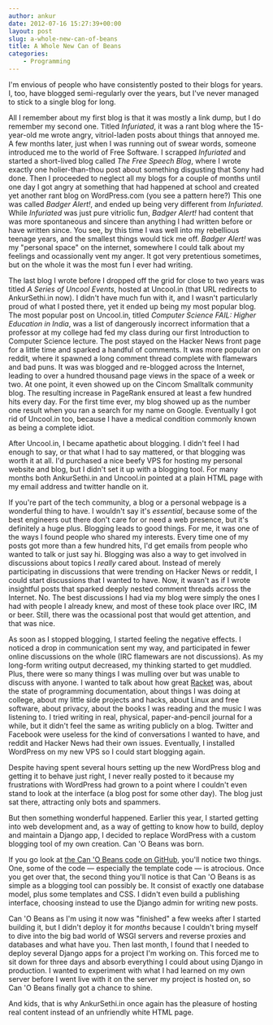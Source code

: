 ```yaml
---
author: ankur
date: 2012-07-16 15:27:39+00:00
layout: post
slug: a-whole-new-can-of-beans
title: A Whole New Can of Beans
categories:
    - Programming
---
```


I'm envious of people who have consistently posted to their blogs for years. I, too, have blogged semi-regularly over the years, but I've never managed to stick to a single blog for long.

All I remember about my first blog is that it was mostly a link dump, but I do remember my second one. Titled _Infuriated_, it was a rant blog where the 15-year-old me wrote angry, vitriol-laden posts about things that annoyed me. A few months later, just when I was running out of swear words, someone introduced me to the world of Free Software. I scrapped _Infuriated_ and started a short-lived blog called _The Free Speech Blog_, where I wrote exactly one holier-than-thou post about something disgusting that Sony had done. Then I proceeded to neglect all my blogs for a couple of months until one day I got angry at something that had happened at school and created yet another rant blog on WordPress.com (you see a pattern here?) This one was called _Badger Alert!_, and ended up being very different from _Infuriated_. While _Infuriated_ was just pure vitriolic fun, _Badger Alert!_ had content that was more spontaneous and sincere than anything I had written before or have written since. You see, by this time I was well into my rebellious teenage years, and the smallest things would tick me off. _Badger Alert!_ was my "personal space" on the internet, somewhere I could talk about my feelings and ocassionally vent my anger. It got very pretentious sometimes, but on the whole it was the most fun I ever had writing.

The last blog I wrote before I dropped off the grid for close to two years was titled _A Series of Uncool Events_, hosted at Uncool.in (that URL redirects to AnkurSethi.in now). I didn't have much fun with it, and I wasn't particularly proud of what I posted there, yet it ended up being my most popular blog. The most popular post on Uncool.in, titled _Computer Science FAIL: Higher Education in India_, was a list of dangerously incorrect information that a professor at my college had fed my class during our first Introduction to Computer Science lecture. The post stayed on the Hacker News front page for a little time and sparked a handful of comments. It was more popular on reddit, where it spawned a long comment thread complete with flamewars and bad puns. It was was blogged and re-blogged across the Internet, leading to over a hundred thousand page views in the space of a week or two. At one point, it even showed up on the Cincom Smalltalk community blog. The resulting increase in PageRank ensured at least a few hundred hits every day. For the first time ever, my blog showed up as the number one result when you ran a search for my name on Google. Eventually I got rid of Uncool.in too, because I have a medical condition commonly known as being a complete idiot.

After Uncool.in, I became apathetic about blogging. I didn't feel I had enough to say, or that what I had to say mattered, or that blogging was worth it at all. I'd purchased a nice beefy VPS for hosting my personal website and blog, but I didn't set it up with a blogging tool. For many months both AnkurSethi.in and Uncool.in pointed at a plain HTML page with my email address and twitter handle on it.

If you're part of the tech community, a blog or a personal webpage is a wonderful thing to have. I wouldn't say it's _essential_, because some of the best engineers out there don't care for or need a web presence, but it's definitely a huge plus. Blogging leads to good things. For me, it was one of the ways I found people who shared my interests. Every time one of my posts got more than a few hundred hits, I'd get emails from people who wanted to talk or just say hi. Blogging was also a way to get involved in discussions about topics I _really_ cared about. Instead of merely participating in discussions that were trending on Hacker News or reddit, I could start discussions that I wanted to have. Now, it wasn't as if I wrote insightful posts that sparked deeply nested comment threads across the Internet. No. The best discussions I had via my blog were simply the ones I had with people I already knew, and most of these took place over IRC, IM or beer. Still, there was the ocassional post that would get attention, and that was nice.

As soon as I stopped blogging, I started feeling the negative effects. I noticed a drop in communication sent my way, and participated in fewer online discussions on the whole (IRC flamewars are not discussions). As my long-form writing output decreased, my thinking started to get muddled. Plus, there were so many things I was mulling over but was unable to discuss with anyone. I wanted to talk about how great [Racket](http://racket-lang.org) was, about the state of programming documentation, about things I was doing at college, about my little side projects and hacks, about Linux and free software, about privacy, about the books I was reading and the music I was listening to. I tried writing in real, physical, paper-and-pencil journal for a while, but it didn't feel the same as writing publicly on a blog. Twitter and Facebook were useless for the kind of conversations I wanted to have, and reddit and Hacker News had their own issues. Eventually, I installed WordPress on my new VPS so I could start blogging again.

Despite having spent several hours setting up the new WordPress blog and getting it to behave just right, I never really posted to it because my frustrations with WordPress had grown to a point where I couldn't even stand to look at the interface (a blog post for some other day). The blog just sat there, attracting only bots and spammers.

But then something wonderful happened. Earlier this year, I started getting into web development and, as a way of getting to know how to build, deploy and maintain a Django app, I decided to replace WordPress with a custom blogging tool of my own creation. Can 'O Beans was born.

If you go look at [the Can 'O Beans code on GitHub](http://github.com/GeneralMaximus/can_o_beans), you'll notice two things. One, some of the code — especially the template code — is atrocious. Once you get over that, the second thing you'll notice is that Can 'O Beans is as simple as a blogging tool can possibly be. It consist of exactly one database model, plus some templates and CSS. I didn't even build a publishing interface, choosing instead to use the Django admin for writing new posts.

Can 'O Beans as I'm using it now was "finished" a few weeks after I started building it, but I didn't deploy it for _months_ because I couldn't bring myself to dive into the big bad world of WSGI servers and reverse proxies and databases and what have you. Then last month, I found that I needed to deploy several Django apps for a project I'm working on. This forced me to sit down for three days and absorb everything I could about using Django in production. I wanted to experiment with what I had learned on my own server before I went live with it on the server my project is hosted on, so Can 'O Beans finally got a chance to shine.

And kids, that is why AnkurSethi.in once again has the pleasure of hosting real content instead of an unfriendly white HTML page.